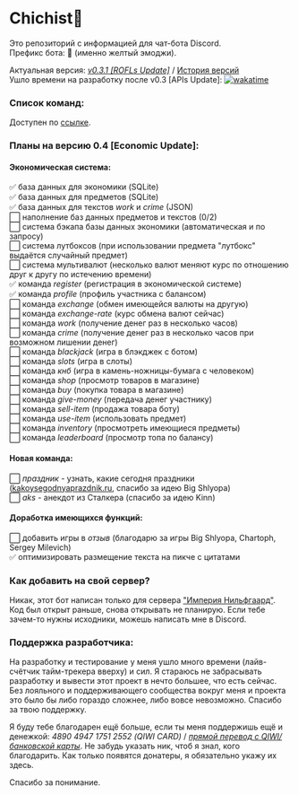 # Chichist🤙

Это репозиторий с информацией для чат-бота Discord.  
Префикс бота: 🤙 (именно желтый эмоджи).  

Актуальная версия: *[v0.3.1 [ROFLs Update]](https://github.com/Sux0Phone/Chichist/wiki/%D0%98%D1%81%D1%82%D0%BE%D1%80%D0%B8%D1%8F-%D0%B2%D0%B5%D1%80%D1%81%D0%B8%D0%B9#v031-rofls-update)* / [История версий](https://github.com/Sux0Phone/Chichist/wiki/%D0%98%D1%81%D1%82%D0%BE%D1%80%D0%B8%D1%8F-%D0%B2%D0%B5%D1%80%D1%81%D0%B8%D0%B9)  
Ушло времени на разработку после v0.3 [APIs Update]: [![wakatime](https://wakatime.com/badge/github/Sux0Phone/Chichist.svg)](https://wakatime.com/badge/github/Sux0Phone/Chichist)    

### Список команд:  
Доступен по [ссылке](https://github.com/Sux0Phone/Chichist/wiki/%D0%A1%D0%BF%D0%B8%D1%81%D0%BE%D0%BA-%D0%BA%D0%BE%D0%BC%D0%B0%D0%BD%D0%B4).  
  
### Планы на версию 0.4 [Economic Update]:  
#### Экономическая система:
✅ база данных для экономики (SQLite)  
✅ база данных для предметов (SQLite)  
✅ база данных для текстов *work* и *crime* (JSON)  
⬜ наполнение баз данных предметов и текстов (0/2)  
⬜ система бэкапа базы данных экономики (автоматическая и по запросу)  
⬜ система лутбоксов (при использовании предмета "лутбокс" выдаётся случайный предмет)  
⬜ система мультивалют (несколько валют меняют курс по отношению друг к другу по истечению времени)  
✅ команда *register* (регистрация в экономической системе)  
✅ команда *profile* (профиль участника с балансом)  
⬜ команда *exchange* (обмен имеющейся валюты на другую)  
⬜ команда *exchange-rate* (курс обмена валют сейчас)  
⬜ команда *work* (получение денег раз в несколько часов)  
⬜ команда *crime* (получение денег раз в несколько часов при возможном лишении денег)  
⬜ команда *blackjack* (игра в блэкджек с ботом)  
⬜ команда *slots* (игра в слоты)  
⬜ команда *кнб* (игра в камень-ножницы-бумага с человеком)  
⬜ команда *shop* (просмотр товаров в магазине)  
⬜ команда *buy* (покупка товара в магазине)    
⬜ команда *give-money* (передача денег участнику)  
⬜ команда *sell-item* (продажа товара боту)  
⬜ команда *use-item* (использовать предмет)  
⬜ команда *inventory* (просмотреть имеющиеся предметы)  
⬜ команда *leaderboard* (просмотр топа по балансу)  

#### Новая команда:
⬜ *праздник* - узнать, какие сегодня праздники ([kakoysegodnyaprazdnik.ru](https://kakoysegodnyaprazdnik.ru), спасибо за идею Big Shlyopa)  
⬜ *aks* - анекдот из Сталкера (спасибо за идею Kinn)  

#### Доработка имеющихся функций:
⬜ добавить игры в *отзыв* (благодарю за игры Big Shlyopa, Chartoph, Sergey Milevich)  
✅ оптимизировать размещение текста на пикче с цитатами  

### Как добавить на свой сервер?  
Никак, этот бот написан только для сервера ["Империя Нильфгаард"](https://discord.gg/j7tcE67). Код был открыт раньше, снова открывать не планирую. Если тебе зачем-то нужны исходники, можешь написать мне в Discord.

### Поддержка разработчика:
На разработку и тестирование у меня ушло много времени (лайв-счётчик тайм-трекера вверху) и сил. Я стараюсь не забрасывать разработку и вывести этот проект в нечто большее, что есть сейчас. Без лояльного и поддерживающего сообщества вокруг меня и проекта это было бы либо гораздо сложнее, либо вовсе невозможно. Спасибо за твою поддержку.   

Я буду тебе благодарен ещё больше, если ты меня поддержишь ещё и денежкой: *4890 4947 1751 2552 (QIWI CARD)* / *[прямой перевод с QIWI/банковской карты](https://qiwi.com/n/SHATC601)*. Не забудь указать ник, чтоб я знал, кого благодарить. Как только появятся донатеры, я обязательно укажу их здесь.  

Спасибо за понимание.
